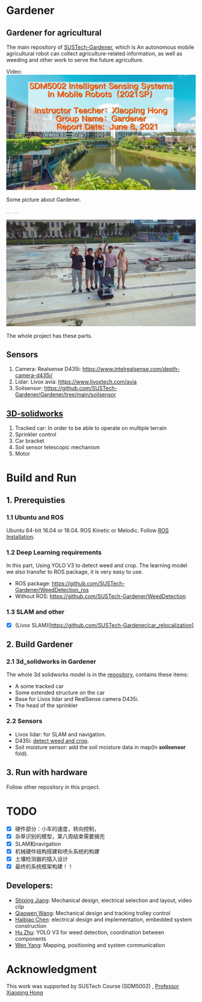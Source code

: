 # Gardener

## Gardener for agricultural

The main repository of [SUSTech-Gardener](https://github.com/SUSTech-Gardener), which is An autonomous mobile agricultural robot can collect agriculture-related information, as well as weeding and other work to serve the future agriculture. 

Video:
[![Watch the video](https://raw.githubusercontent.com/zhuhu00/img/master/20210607141359.png)](https://youtu.be/GjDMmWxaL50)

Some picture about Gardener.

<img src="https://raw.githubusercontent.com/zhuhu00/img/master/20210606134730.png" alt="image-20210606134722046" style="zoom: 7%;" /> <img src="https://raw.githubusercontent.com/zhuhu00/img/master/20210606134854.png" alt="image-20210606134850746" style="zoom:7%;" />

<img src="https://raw.githubusercontent.com/zhuhu00/img/master/20210606134534.png" alt="image-20210606134529791" style="zoom:100%;" />

The whole project has these parts. 

## Sensors
1. Camera: Realsense D435i: https://www.intelrealsense.com/depth-camera-d435i/
2. Lidar: Livox avia: https://www.livoxtech.com/avia
3. Soilsensor: https://github.com/SUSTech-Gardener/Gardener/tree/main/soilsensor

## [3D-solidworks](https://github.com/SUSTech-Gardener/3d-solidworks)
1. Tracked car: In order to be able to operate on multiple terrain
2. Sprinkler control
3. Car bracket
5. Soil sensor telescopic mechanism
5. Motor

# Build and Run

## 1. Prerequisties

### 1.1 Ubuntu and ROS

Ubuntu 64-bit 16.04 or 18.04. ROS Kinetic or Melodic. Follow [ROS Installation](http://wiki.ros.org/ROS/Installation).
### 1.2 Deep Learning requirements

In this part, Using YOLO V3 to detect weed and crop. The learning model we also transfer to ROS package, it is very easy to use.

- ROS package:  https://github.com/SUSTech-Gardener/WeedDetection_ros
- Without ROS: https://github.com/SUSTech-Gardener/WeedDetection

### 1.3 SLAM and other

- [x] (Livox SLAM)[https://github.com/SUSTech-Gardener/car_relocalization]

## 2. Build Gardener

### 2.1 3d_solidworks in Gardener

The whole 3d solidworks model is in the [repository](https://github.com/SUSTech-Gardener/3d-solidworks), contains these items:

- A some tracked car
- Some extended structure on the car
- Base for Livox lidar and RealSense camera D435i.
- The head of the sprinkler

### 2.2 Sensors

- Livox lidar: for SLAM and navigation.
- D435i: [detect weed and crop](https://github.com/SUSTech-Gardener/WeedDetection). 
- Soil moisture sensor: add the soil moisture data in map(In **soilsensor** fold).

## 3. Run with hardware

Follow other repository in this project.

# TODO 
- [x] 硬件部分：小车的速度，转向控制，
- [x] 杂草识别的模型，第八周结束需要搞完
- [x] SLAM和navigation
- [x] 机械硬件结构搭建和喷头系统的构建
- [x] 土壤检测器的插入设计
- [x] 最终的系统框架构建！！

## Developers:

- [Shixing Jiang](https://github.com/RiggsChiang): Mechanical design, electrical selection and layout, video clip
- [Qiaowen Wang](https://github.com/linghushaoxia-wqw): Mechanical design and tracking trolley control
- [Haibiao Chen](https://github.com/Billchan9711): electrical design and implementation, embedded system construction
- [Hu Zhu](https://github.com/zhuhu00): YOLO V3 for weed detection, coordination between components
- [Wen Yang](https://github.com/yangwen-1102): Mapping, positioning and system communication

# Acknowledgment

This work was supported by SUSTech Course (SDM5002) , [Professor Xiaoping Hong](https://github.com/xiaopinghong)

